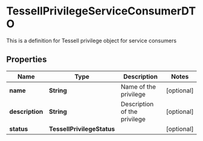 

# TessellPrivilegeServiceConsumerDTO

This is a definition for Tessell privilege object for service consumers

## Properties

Name | Type | Description | Notes
------------ | ------------- | ------------- | -------------
**name** | **String** | Name of the privilege |  [optional]
**description** | **String** | Description of the privilege |  [optional]
**status** | **TessellPrivilegeStatus** |  |  [optional]



